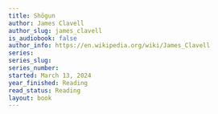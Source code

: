 ```yaml
---
title: Shōgun
author: James Clavell
author_slug: james_clavell
is_audiobook: false
author_info: https://en.wikipedia.org/wiki/James_Clavell
series: 
series_slug: 
series_number: 
started: March 13, 2024
year_finished: Reading
read_status: Reading
layout: book
---
```

